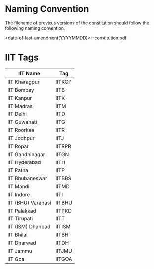 # Naming Convention

The filename of previous versions  of the constitution should follow the following naming convention.

  <date-of-last-amendment(YYYYMMDD)>-<latest Host IIT tag>-constitution.pdf



# IIT Tags

| IIT Name| Tag|
|--- |---|
| IIT Kharagpur |	IITKGP |
| IIT Bombay |	IITB |
| IIT Kanpur |	IITK |
| IIT Madras |	IITM |
| IIT Delhi |	IITD |
| IIT Guwahati |	IITG |
| IIT Roorkee |	IITR |
| IIT Jodhpur |	IITJ |
| IIT Ropar	| IITRPR |
| IIT Gandhinagar	 |IITGN |
| IIT Hyderabad |	IITH |
| IIT Patna |	IITP |
| IIT Bhubaneswar	| IITBBS |
| IIT Mandi	 |IITMD |
| IIT Indore |	IITI |
| IIT (BHU) Varanasi	| IITBHU |
| IIT Palakkad	| IITPKD |
| IIT Tirupati |	IITT |
| IIT (ISM) Dhanbad	| IITISM |
| IIT Bhilai	 |IITBH |
| IIT Dharwad	 |IITDH |
| IIT Jammu	| IITJMU |
| IIT Goa	| IITGOA |
